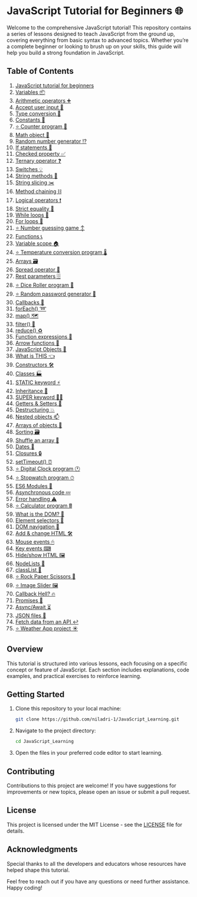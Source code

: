 # JavaScript Tutorial for Beginners 🌐

Welcome to the comprehensive JavaScript tutorial! This repository contains a series of lessons designed to teach JavaScript from the ground up, covering everything from basic syntax to advanced topics. Whether you’re a complete beginner or looking to brush up on your skills, this guide will help you build a strong foundation in JavaScript.

## Table of Contents

1. [JavaScript tutorial for beginners](#1-javascript-tutorial-for-beginners-)
2. [Variables 📦](#2-variables-)
3. [Arithmetic operators ➕](#3-arithmetic-operators-)
4. [Accept user input 💬](#4-accept-user-input-)
5. [Type conversion 💱](#5-type-conversion-)
6. [Constants 🚫](#6-constants-)
7. [⭐ Counter program 🔢](#7--counter-program-)
8. [Math object 🧮](#8-math-object-)
9. [Random number generator ⁉](#9-random-number-generator-)
10. [If statements 🤔](#10-if-statements-)
11. [Checked property ✅](#11-checked-property-)
12. [Ternary operator ❓](#12-ternary-operator-)
13. [Switches 💡](#13-switches-)
14. [String methods 🧵](#14-string-methods-)
15. [String slicing ✂️](#15-string-slicing-)
16. [Method chaining ⛓](#16-method-chaining-)
17. [Logical operators ❗](#17-logical-operators-)
18. [Strict equality 🟰](#18-strict-equality-)
19. [While loops 🔁](#19-while-loops-)
20. [For loops 🔂](#20-for-loops-)
21. [⭐ Number guessing game ↕](#21--number-guessing-game-)
22. [Functions 📞](#22-functions-)
23. [Variable scope 🏠](#23-variable-scope-)
24. [⭐ Temperature conversion program 🌡️](#24--temperature-conversion-program-)
25. [Arrays 🗃](#25-arrays-)
26. [Spread operator 📖](#26-spread-operator-)
27. [Rest parameters 🗄](#27-rest-parameters-)
28. [⭐ Dice Roller program 🎲](#28--dice-roller-program-)
29. [⭐ Random password generator 🔑](#29--random-password-generator-)
30. [Callbacks 🤙](#30-callbacks-)
31. [forEach() ➿](#31-foreach-)
32. [map() 🗺](#32-map-)
33. [filter() 🚰](#33-filter-)
34. [reduce() ♻](#34-reduce-)
35. [Function expressions 🐣](#35-function-expressions-)
36. [Arrow functions 🎯](#36-arrow-functions-)
37. [JavaScript Objects 🧍](#37-javascript-objects-)
38. [What is THIS 👈](#38-what-is-this-)
39. [Constructors 🛠](#39-constructors-)
40. [Classes 🏭](#40-classes-)
41. [STATIC keyword ⚡](#41-static-keyword-)
42. [Inheritance 🐇](#42-inheritance-)
43. [SUPER keyword 🦸‍♂️](#43-super-keyword-)
44. [Getters & Setters 📐](#44-getters--setters-)
45. [Destructuring 💥](#45-destructuring-)
46. [Nested objects 📫](#46-nested-objects-)
47. [Arrays of objects 🍎](#47-arrays-of-objects-)
48. [Sorting 🗃](#48-sorting-)
49. [Shuffle an array 🔀](#49-shuffle-an-array-)
50. [Dates 📅](#50-dates-)
51. [Closures 🔒](#51-closures-)
52. [setTimeout() ⏰](#52-settimeout-)
53. [⭐ Digital Clock program 🕐](#53--digital-clock-program-)
54. [⭐ Stopwatch program ⏱](#54--stopwatch-program-)
55. [ES6 Modules 🚢](#55-es6-modules-)
56. [Asynchronous code 💤](#56-asynchronous-code-)
57. [Error handling ⚠](#57-error-handling-)
58. [⭐ Calculator program 🖩](#58--calculator-program-)
59. [What is the DOM? 🌳](#59-what-is-the-dom-)
60. [Element selectors 📑](#60-element-selectors-)
61. [DOM navigation 🧭](#61-dom-navigation-)
62. [Add & change HTML 🛠️](#62-add--change-html-)
63. [Mouse events 🖱](#63-mouse-events-)
64. [Key events ⌨](#64-key-events-)
65. [Hide/show HTML 🖼](#65-hide/show-html-)
66. [NodeLists 📃](#66-nodelists-)
67. [classList 🧾](#67-classlist-)
68. [⭐ Rock Paper Scissors 👊](#68--rock-paper-scissors-)
69. [⭐ Image Slider 🖼️](#69--image-slider-)
70. [Callback Hell? 🔥](#70-callback-hell-)
71. [Promises 🤞](#71-promises-)
72. [Async/Await ⏳](#72-asyncawait-)
73. [JSON files 📄](#73-json-files-)
74. [Fetch data from an API ↩️](#74-fetch-data-from-an-api-)
75. [⭐ Weather App project ☀️](#75--weather-app-project-)

## Overview

This tutorial is structured into various lessons, each focusing on a specific concept or feature of JavaScript. Each section includes explanations, code examples, and practical exercises to reinforce learning.

## Getting Started

1. Clone this repository to your local machine:
    ```bash
    git clone https://github.com/niladri-1/JavaScript_Learning.git
    ```

2. Navigate to the project directory:
    ```bash
    cd JavaScript_Learning
    ```

3. Open the files in your preferred code editor to start learning.

## Contributing

Contributions to this project are welcome! If you have suggestions for improvements or new topics, please open an issue or submit a pull request.

## License

This project is licensed under the MIT License - see the [LICENSE](LICENSE) file for details.

## Acknowledgments

Special thanks to all the developers and educators whose resources have helped shape this tutorial.

Feel free to reach out if you have any questions or need further assistance. Happy coding!


